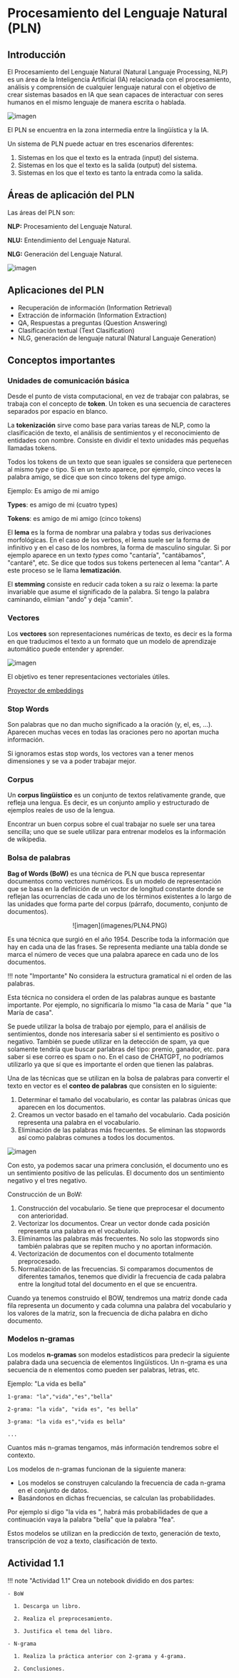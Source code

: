 # **Procesamiento del Lenguaje Natural (PLN)**


## **Introducción**

El Procesamiento del Lenguaje Natural (Natural Languaje Processing, NLP) es un área de la Inteligencia Artificial (IA) relacionada con el procesamiento, análisis y comprensión de cualquier lenguaje natural con el objetivo de crear sistemas basados en IA que sean capaces de interactuar con seres humanos en el mismo lenguaje de manera escrita o hablada.


![imagen](imagenes/PLN1.png)


El PLN se encuentra en la zona intermedia entre la lingüística y la IA.

Un sistema de PLN puede actuar en tres escenarios diferentes:

1. Sistemas en los que el texto es la entrada (input) del sistema.
2. Sistemas en los que el texto es la salida (output) del sistema.
3. Sistemas en los que el texto es tanto la entrada como la salida.




## **Áreas de aplicación del PLN**

Las áreas del PLN son:

**NLP:** Procesamiento del Lenguaje Natural.

**NLU:** Entendimiento del Lenguaje Natural.

**NLG:** Generación del Lenguaje Natural.


![imagen](imagenes/PLN2.PNG)


## **Aplicaciones del PLN**

- Recuperación de información (Information Retrieval)
- Extracción de información (Information Extraction)
- QA, Respuestas a preguntas (Question Answering)
- Clasificación textual (Text Clasification)
- NLG, generación de lenguaje natural (Natural Languaje Generation)


## **Conceptos importantes**



### **Unidades de comunicación básica**

Desde el punto de vista computacional, en vez de trabajar con palabras, se trabaja con el concepto de **token**.
Un token es una secuencia de caracteres separados por espacio en blanco. 

La **tokenización** sirve como base para varias tareas de NLP, como la clasificación de texto, el análisis de sentimientos y el reconocimiento de entidades con nombre. Consiste en dividir el texto unidades más pequeñas llamadas tokens.

Todos los tokens de un texto que sean iguales se considera que pertenecen al mismo *type* o tipo. Si en un texto aparece, por ejemplo, cinco veces la palabra amigo, se dice que son cinco tokens del type amigo.

Ejemplo: Es amigo de mi amigo

**Types**: es amigo de mi (cuatro types)

**Tokens**: es amigo de mi amigo (cinco tokens)

El **lema** es la forma de nombrar una palabra y todas sus derivaciones morfológicas. En el caso de los verbos, el lema suele ser la forma de infinitivo y en el caso de los nombres, la forma de masculino singular. Si por ejemplo aparece en un texto *types* como "cantaría", "cantábamos", "cantaré", etc. Se dice que todos sus tokens pertenecen al lema "cantar". A este proceso se le llama **lematización**.

El **stemming** consiste en reducir cada token a su raiz o lexema: la parte invariable que asume el significado de la palabra. Si tengo la palabra caminando, elimian "ando" y deja "camin".




### **Vectores**

Los **vectores** son representaciones numéricas de texto, es decir es la forma en que traducimos el texto a un formato que un modelo de aprendizaje automático puede entender y aprender.

![imagen](imagenes/e1.PNG)

El objetivo es tener representaciones vectoriales útiles.

[Proyector de embeddings](https://projector.tensorflow.org/)

### **Stop Words**

Son palabras que no dan mucho significado a la oración (y, el, es, ...). Aparecen muchas veces en todas las oraciones pero no aportan mucha información.

Si ignoramos estas stop words, los vectores van a tener menos dimensiones y se va a poder trabajar mejor.

### **Corpus**

Un **corpus lingüístico** es un conjunto de textos relativamente grande, que refleja una lengua. Es decir, es un conjunto amplio y estructurado de ejemplos reales de uso de la lengua.

Encontrar un buen corpus sobre el cual trabajar no suele ser una tarea sencilla; uno que se suele utilizar para entrenar modelos es la información de wikipedia.



### **Bolsa de palabras**

**Bag of Words (BoW)** es una técnica de PLN que busca representar documentos como vectores numéricos. Es un modelo de representación que se basa en la definición de un vector de longitud constante donde se reflejan las ocurrencias de cada uno de los términos existentes a lo largo de las unidades que forma parte del corpus (párrafo, documento, conjunto de documentos). 
<center>
![imagen](imagenes/PLN4.PNG)
</center>

Es una técnica que surgió en el año 1954. Describe toda la información que hay en cada una de las frases. 
Se representa mediante una tabla donde se marca el número de veces que una palabra aparece en cada uno de los documentos.

!!! note "Importante"
    No considera la estructura gramatical ni el orden de las palabras.

Esta técnica no considera el orden de las palabras aunque es bastante importante. Por ejemplo, no significaría lo mismo "la casa de María " que "la María de casa".

Se puede utilizar la bolsa de trabajo por ejemplo, para el análisis de sentimientos, donde nos interesaría saber si el sentimiento es positivo o negativo. También se puede utilizar en la detección de spam, ya que solamente tendría que buscar parlabras del tipo: premio, ganador, etc. para saber si ese correo es spam o no. En el caso de CHATGPT, no podríamos utilizarlo ya que sí que es importante el orden que tienen las palabras.

Una de las técnicas que se utilizan en la bolsa de palabras para convertir el texto en vector es el **conteo de palabras** que consisten en lo siguiente:

1. Determinar el tamaño del vocabulario, es contar las palabras únicas que aparecen en los documentos.
2. Creamos un vector basado en el tamaño del vocabulario. Cada posición representa una palabra en el vocabulario.
3. Eliminación de las palabras más frecuentes. Se eliminan las stopwords así como palabras comunes a todos los documentos.

![imagen](imagenes/bow.PNG)

Con esto, ya podemos sacar una primera conclusión, el documento uno es un sentimiento positivo de las películas. El documento dos un sentimiento negativo y el tres negativo.

Construcción de un BoW:

1. Construcción del vocabulario. Se tiene que preprocesar el documento con anterioridad.
2. Vectorizar los documentos. Crear un vector donde cada posición representa una palabra en el vocabulario.
3. Eliminamos las palabras más frecuentes. No solo las stopwords sino también palabras que se repiten mucho y no aportan información.
4. Vectorización de documentos con el documento totalmente preprocesado.
5. Normalización de las frecuencias. Si comparamos documentos de diferentes tamaños, tenemos que dividir la frecuencia de cada palabra entre la longitud total del documento en el que se encuentra.

Cuando ya tenemos construido el BOW, tendremos una matriz donde cada fila representa un documento y cada columna una palabra del vocabulario y los valores de la matriz, son la frecuencia de dicha palabra en dicho documento.

### **Modelos n-gramas**

Los modelos **n-gramas** son modelos estadísticos para predecir la siguiente palabra dada una secuencia de elementos lingüísticos.
Un n-grama es una secuencia de n elementos como pueden ser palabras, letras, etc.

Ejemplo: "La vida es bella"

    1-grama: "la","vida","es","bella"

    2-grama: "la vida", "vida es", "es bella"

    3-grama: "la vida es","vida es bella"
    
    ...

Cuantos más n-gramas tengamos, más información tendremos sobre el contexto.

Los modelos de n-gramas funcionan de la siguiente manera:

- Los modelos se construyen calculando la frecuencia de cada n-grama en el conjunto de datos.
- Basándonos en dichas frecuencias, se calculan las probabilidades.

Por ejemplo si digo "la vida es ", habrá más probabilidades de que a continuación vaya la palabra "bella" que la palabra "fea".

Estos modelos se utilizan en la predicción de texto, generación de texto, transcripción de voz a texto, clasificación de texto.


## Actividad 1.1

!!! note "Actividad 1.1"
    Crea un notebook dividido en dos partes:

    - BoW

      1. Descarga un libro.

      2. Realiza el preprocesamiento.

      3. Justifica el tema del libro.

    - N-grama

      1. Realiza la práctica anterior con 2-grama y 4-grama.

      2. Conclusiones.

<!--
## **Similitud de vectores**


## **Método TF-IDF**

El método **Term Frequency (TF) e Inverse Document Frequency (IDF)** significa la frecuencia del término y la frecuencia inversa del documento. Este método indica cómo de importante es una palabra en un documento.
Tenemos que tener en cuenta que no todas las palabras comunes son **stop words** ya que por ejemplo la palabra "no" puede ser una palabra clave en el análisis de sentimientos entonces no tendríamos que considerarla como stop word.

TF-IDF asigna una puntuación a cada palabra en función de su frecuencia en ese documento (TF) y su frecuencia en todos los documentos (IDF). Cuanto más a menudo aparece una palabra en un solo documento, pero menos veces aparece en todos los documentos, mayor va a ser su puntuación, es decir, las palabras que aparecen con más frecuencia en un documento pero raramente en otros documentos son más importantes.

Para calcular estos valores:

- **TF-IDF**: se multiplica TF por IDF.
- **TF**: es el número de veces que aparece una palabra en un documento dividido por el total de palabras de ese documento.
- **IDF**: es el logaritmo del total de documentos dividido por el número de documentos que contiene la palabra.

![imagen](imagenes/TF.jpg)

## **Word embedding**

Es la representación del texto en forma de vector.

![imagen](imagenes/WE1.png)

Son vectores que nos permiten representar palabras, ver su significado y la relación con otras palabras. Una de las técnicas más populares que se utiliza es **Word2Vec** que utiliza dos arquitecturas de redes neuronales que son Bag of Words (CBOW) y Skip-Gram. Las dos técnicas utilizan una red neuronal para predecir el contexto de una palabra o predecir una palabra dado un contexto. La diferencia de las dos técnicas es la siguiente:

- Bag of Words (CBOW): Se toma un conjunto de palabras de contexto y se quiere predecir la palabra objetivo, es decir, la palabra que probablemente aparecerá. Por ejemplo cuando estamos escribiendo en el móvil y nos aparece la palabra que posiblemente queremos escribir.
- Skip-Gram: Coge una palabra objetivo y trata de predecir las palabras del contexto.

![imagen](imagenes/WE2.png)

Word2Vec es un método iterativo que realiza los siguientes pasos:

- Utiliza un gran corpus de texto.
- Repasa toto el texto con una ventana deslizante, moviendo una palabra a la vez. En cada paso hay una palabra central y palabras de contexto.
- Para la palabra central, calcula las probabilidades de las palabras de contexto.
- Ajusta los vectores para aumentar estas probabilidades.
-->